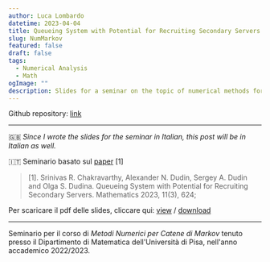 ```yaml
---
author: Luca Lombardo
datetime: 2023-04-04
title: Queueing System with Potential for Recruiting Secondary Servers
slug: NumMarkov
featured: false
draft: false
tags:
  - Numerical Analysis
  - Math
ogImage: ""
description: Slides for a seminar on the topic of numerical methods for Markov Chains
---
```


Github repository: [link](https://github.com/lukefleed/numerical-markov-slides)

---

🇬🇧 _Since I wrote the slides for the seminar in Italian, this post will be in Italian as well._

🇮🇹 Seminario basato sul [paper](https://www.mdpi.com/2227-7390/11/3/624) [1]

> [1]. Srinivas R. Chakravarthy, Alexander N. Dudin, Sergey A. Dudin and Olga S. Dudina. Queueing System with Potential for Recruiting Secondary Servers. Mathematics 2023, 11(3), 624;

Per scaricare il pdf delle slides, cliccare qui: [view](https://github.com/lukefleed/numerical-markov-slides/blob/main/slides/main.pdf) / [download](https://github.com/lukefleed/numerical-markov-slides/raw/main/slides/main.pdf)

---

Seminario per il corso di _Metodi Numerici per Catene di Markov_  tenuto presso il Dipartimento di Matematica dell'Università di Pisa, nell'anno accademico 2022/2023.
